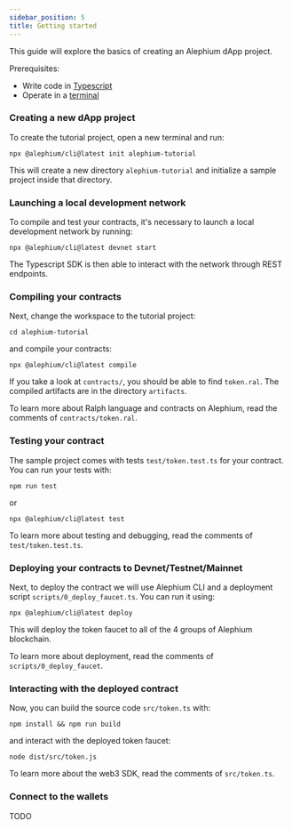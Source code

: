 ```yaml
---
sidebar_position: 5
title: Getting started
---
```


This guide will explore the basics of creating an Alephium dApp project.

Prerequisites:

- Write code in [Typescript](https://www.typescriptlang.org/)
- Operate in a [terminal](https://en.wikipedia.org/wiki/Terminal_emulator)

### Creating a new dApp project

To create the tutorial project, open a new terminal and run:

```
npx @alephium/cli@latest init alephium-tutorial
```

This will create a new directory `alephium-tutorial` and initialize a sample project inside that directory.

### Launching a local development network

To compile and test your contracts, it's necessary to launch a local development network by running:

```
npx @alephium/cli@latest devnet start
```

The Typescript SDK is then able to interact with the network through REST endpoints.

### Compiling your contracts

Next, change the workspace to the tutorial project:

```
cd alephium-tutorial
```

and compile your contracts:

```
npx @alephium/cli@latest compile
```

If you take a look at `contracts/`, you should be able to find `token.ral`. The compiled artifacts are in the directory `artifacts`.

To learn more about Ralph language and contracts on Alephium, read the comments of `contracts/token.ral`.

### Testing your contract

The sample project comes with tests `test/token.test.ts` for your contract. You can run your tests with:

```
npm run test
```

or

```
npx @alephium/cli@latest test
```

To learn more about testing and debugging, read the comments of `test/token.test.ts`.

### Deploying your contracts to Devnet/Testnet/Mainnet

Next, to deploy the contract we will use Alephium CLI and a deployment script `scripts/0_deploy_faucet.ts`. You can run it using:

```
npx @alephium/cli@latest deploy
```

This will deploy the token faucet to all of the 4 groups of Alephium blockchain.

To learn more about deployment, read the comments of `scripts/0_deploy_faucet`.

### Interacting with the deployed contract

Now, you can build the source code `src/token.ts` with:

```
npm install && npm run build
```

and interact with the deployed token faucet:

```
node dist/src/token.js
```

To learn more about the web3 SDK, read the comments of `src/token.ts`.

### Connect to the wallets

TODO
